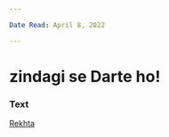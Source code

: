 ```yaml
---

Date Read: April 8, 2022

---
```


# zindagi se Darte ho!

### Text
[Rekhta](https://www.rekhta.org/nazms/zindagii-se-darte-ho-zindagii-se-darte-ho-noon-meem-rashid-nazms?lang=ur)

